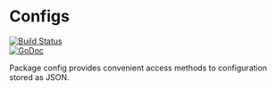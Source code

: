 # Configs

[![Build Status](https://drone.io/github.com/pistarlabs/configs/status.png)](https://drone.io/github.com/pistarlabs/configs/latest)  
[![GoDoc](https://godoc.org/github.com/pistarlabs/configs?status.svg)](https://godoc.org/github.com/pistarlabs/configs)

Package config provides convenient access methods to configuration stored as JSON.
